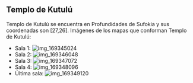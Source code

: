 ## Templo de Kutulú
Templo de Kutulú se encuentra en Profundidades de Sufokia y sus coordenadas son [27,26].
Imágenes de los mapas que conforman Templo de Kutulú:
- Sala 1: ![img_169345024](https://media.discordapp.net/attachments/1115311447145193482/1115335859856740393/169345024.jpg)
- Sala 2: ![img_169346048](https://media.discordapp.net/attachments/1115311447145193482/1115335865720373328/169346048.jpg)
- Sala 3: ![img_169347072](https://media.discordapp.net/attachments/1115311447145193482/1115335867951759493/169347072.jpg)
- Sala 4: ![img_169348096](https://media.discordapp.net/attachments/1115311447145193482/1115335871013601320/169348096.jpg)
- Última sala: ![img_169349120](https://media.discordapp.net/attachments/1115311447145193482/1115335872695521300/169349120.jpg)